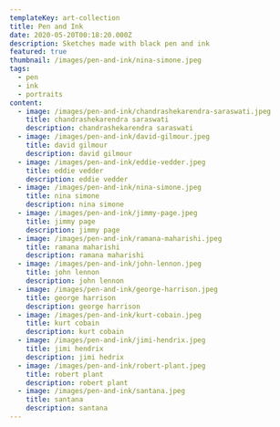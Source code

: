 ```yaml
---
templateKey: art-collection
title: Pen and Ink
date: 2020-05-20T00:18:20.000Z
description: Sketches made with black pen and ink
featured: true
thumbnail: /images/pen-and-ink/nina-simone.jpeg
tags:
  - pen
  - ink
  - portraits
content:
  - image: /images/pen-and-ink/chandrashekarendra-saraswati.jpeg
    title: chandrashekarendra saraswati
    description: chandrashekarendra saraswati
  - image: /images/pen-and-ink/david-gilmour.jpeg
    title: david gilmour
    description: david gilmour
  - image: /images/pen-and-ink/eddie-vedder.jpeg
    title: eddie vedder
    description: eddie vedder
  - image: /images/pen-and-ink/nina-simone.jpeg
    title: nina simone
    description: nina simone
  - image: /images/pen-and-ink/jimmy-page.jpeg
    title: jimmy page
    description: jimmy page
  - image: /images/pen-and-ink/ramana-maharishi.jpeg
    title: ramana maharishi
    description: ramana maharishi
  - image: /images/pen-and-ink/john-lennon.jpeg
    title: john lennon
    description: john lennon
  - image: /images/pen-and-ink/george-harrison.jpeg
    title: george harrison
    description: george harrison
  - image: /images/pen-and-ink/kurt-cobain.jpeg
    title: kurt cobain
    description: kurt cobain
  - image: /images/pen-and-ink/jimi-hendrix.jpeg
    title: jimi hendrix
    description: jimi hedrix
  - image: /images/pen-and-ink/robert-plant.jpeg
    title: robert plant
    description: robert plant
  - image: /images/pen-and-ink/santana.jpeg
    title: santana
    description: santana
---
```

